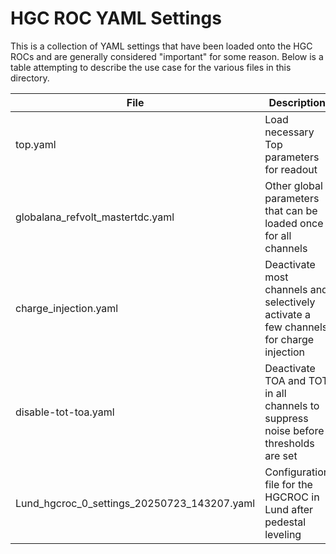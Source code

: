 # HGC ROC YAML Settings
This is a collection of YAML settings that have been loaded onto the HGC ROCs and are generally considered "important" for some reason.
Below is a table attempting to describe the use case for the various files in this directory.

File | Description
---|---
top.yaml | Load necessary Top parameters for readout
globalana\_refvolt\_mastertdc.yaml | Other global parameters that can be loaded once for all channels
charge\_injection.yaml | Deactivate most channels and selectively activate a few channels for charge injection
disable-tot-toa.yaml | Deactivate TOA and TOT in all channels to suppress noise before thresholds are set
Lund\_hgcroc\_0\_settings\_20250723\_143207.yaml | Configuration file for the HGCROC in Lund after pedestal leveling